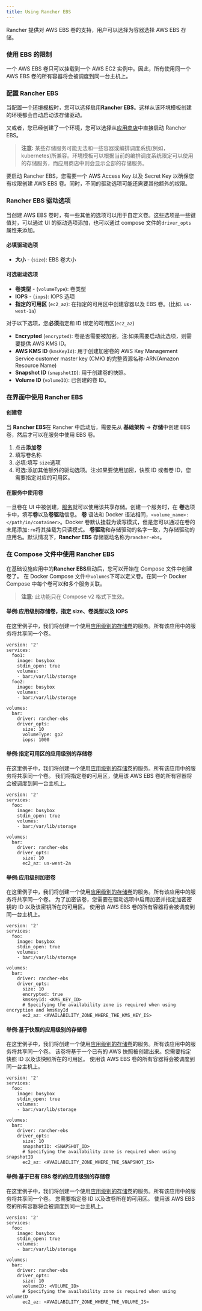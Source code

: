 ```yaml
---
title: Using Rancher EBS
---
```


Rancher 提供对 AWS EBS 卷的支持，用户可以选择为容器选择 AWS EBS 存储。

### 使用 EBS 的限制

一个 AWS EBS 卷只可以挂载到一个 AWS EC2 实例中。因此，所有使用同一个 AWS EBS 卷的所有容器将会被调度到同一台主机上。

### 配置 Rancher EBS

当配置一个[环境模板](/docs/rancher1/configuration/environments/_index#什么是环境模版)时，您可以选择启用**Rancher EBS**。这样从该环境模板创建的环境都会自动启动该存储驱动。

又或者，您已经创建了一个环境，您可以选择从[应用商店](/docs/rancher1/configuration/catalog/_index)中直接启动 Rancher EBS。

> **注意:** 某些存储服务可能无法和一些容器或编排调度系统(例如，kubernetes)所兼容。环境模板可以根据当前的编排调度系统限定可以使用的存储服务，而应用商店中则会显示全部的存储服务。

要启动 Rancher EBS，您需要一个 AWS Access Key 以及 Secret Key 以确保您有权限创建 AWS EBS 卷。同时，不同的驱动选项可能还需要其他额外的权限。

### Rancher EBS 驱动选项

当创建 AWS EBS 卷时，有一些其他的选项可以用于自定义卷。这些选项是一些键值对，可以通过 UI 的驱动选项添加，也可以通过 compose 文件的`driver_opts`属性来添加。

#### 必填驱动选项

- **大小** - (`size`): EBS 卷大小

#### 可选驱动选项

- **卷类型** - (`volumeType`): 卷类型
- **IOPS** - (`iops`): IOPS 选项
- **指定的可用区** (`ec2_az`): 在指定的可用区中创建容器以及 EBS 卷。(比如. `us-west-1a`)

对于以下选项，您**必须**指定和 ID 绑定的可用区(`ec2_az`)

- **Encrypted** (`encrypted`): 卷是否需要被加密。注:如果需要启动此选项，则需要提供 AWS KMS ID。
- **AWS KMS ID** (`kmsKeyId`): 用于创建加密卷的 AWS Key Management Service customer master key (CMK) 的完整资源名称-ARN(Amazon Resource Name)
- **Snapshot ID** (`snapshotID`): 用于创建卷的快照。
- **Volume ID** (`volumeID`): 已创建的卷 ID。

### 在界面中使用 Rancher EBS

#### 创建卷

当 **Rancher EBS**在 Rancher 中启动后，需要先从 **基础架构** -> **存储**中创建 EBS 卷，然后才可以在服务中使用 EBS 卷。

1. 点击**添加卷**
2. 填写卷名称
3. 必填:填写 `size`选项
4. 可选:添加其他额外的驱动选项。注:如果要使用加密，快照 ID 或者卷 ID，您需要指定对应的可用区。

#### 在服务中使用卷

一旦卷在 UI 中被创建，[服务](/docs/rancher1/infrastructure/cattle/adding-services/)就可以使用该共享存储。创建一个服务时，在 **卷**选项卡中，填写**卷**以及**卷驱动**信息。
**卷** 语法和 Docker 语法相同，`<volume_name>:</path/in/container>`。Docker 卷默认挂载为读写模式，但是您可以通过在卷的末尾添加`:ro`将其挂载为只读模式。
**卷驱动**和存储驱动的名字一致，为存储驱动的应用名。默认情况下，**Rancher EBS** 存储驱动名称为`rancher-ebs`。

### 在 Compose 文件中使用 Rancher EBS

在基础设施应用中的**Rancher EBS**启动后，您可以开始在 Compose 文件中创建卷了。
在 Docker Compose 文件中`volumes`下可以定义卷。在同一个 Docker Compose 中每个卷可以和多个服务关联。

> **注意:** 此功能只在 Compose v2 格式下生效。

#### 举例:应用级别存储卷，指定 size、卷类型以及 IOPS

在这里例子中，我们将创建一个使用[应用级别的存储卷](/docs/rancher1/rancher-services/storage-service/_index#应用级别)的服务。所有该应用中的服务将共享同一个卷。

```
version: '2'
services:
  foo1:
    image: busybox
    stdin_open: true
    volumes:
    - bar:/var/lib/storage
  foo2:
    image: busybox
    volumes:
    - bar:/var/lib/storage

volumes:
  bar:
    driver: rancher-ebs
    driver_opts:
      size: 10
      volumeType: gp2
      iops: 1000
```

#### 举例:指定可用区的应用级别的存储卷

在这里例子中，我们将创建一个使用[应用级别的存储卷](/docs/rancher1/rancher-services/storage-service/_index#应用级别)的服务。所有该应用中的服务将共享同一个卷。
我们将指定卷的可用区，使用该 AWS EBS 卷的所有容器将会被调度到同一台主机上。

```
version: '2'
services:
  foo:
    image: busybox
    stdin_open: true
    volumes:
    - bar:/var/lib/storage

volumes:
  bar:
    driver: rancher-ebs
    driver_opts:
      size: 10
      ec2_az: us-west-2a
```

#### 举例:应用级别加密卷

在这里例子中，我们将创建一个使用[应用级别的存储卷](/docs/rancher1/rancher-services/storage-service/#应用级别)的服务。所有该应用中的服务将共享同一个卷。
为了加密该卷，您需要在驱动选项中启用加密并指定加密密钥的 ID 以及该密钥所在的可用区。
使用该 AWS EBS 卷的所有容器将会被调度到同一台主机上。

```
version: '2'
services:
  foo:
    image: busybox
    stdin_open: true
    volumes:
    - bar:/var/lib/storage

volumes:
  bar:
    driver: rancher-ebs
    driver_opts:
      size: 10
      encrypted: true
      kmsKeyId: <KMS_KEY_ID>
      # Specifying the availability zone is required when using encryption and kmsKeyId
      ec2_az: <AVAILABILITY_ZONE_WHERE_THE_KMS_KEY_IS>
```

#### 举例:基于快照的应用级别的存储卷

在这里例子中，我们将创建一个使用[应用级别的存储卷](/docs/rancher1/rancher-services/storage-service/_index#应用级别)的服务。所有该应用中的服务将共享同一个卷。
该卷将基于一个已有的 AWS 快照被创建出来。您需要指定快照 ID 以及该快照所在的可用区。
使用该 AWS EBS 卷的所有容器将会被调度到同一台主机上。

```
version: '2'
services:
  foo:
    image: busybox
    stdin_open: true
    volumes:
    - bar:/var/lib/storage

volumes:
  bar:
    driver: rancher-ebs
    driver_opts:
      size: 10
      snapshotID: <SNAPSHOT_ID>
      # Specifying the availability zone is required when using snapshotID
      ec2_az: <AVAILABILITY_ZONE_WHERE_THE_SNAPSHOT_IS>
```

#### 举例:基于已有 EBS 卷的的应用级别的存储卷

在这里例子中，我们将创建一个使用[应用级别的存储卷](/docs/rancher1/rancher-services/storage-service/_index#应用级别)的服务。所有该应用中的服务将共享同一个卷。
您需要指定卷 ID 以及改卷所在的可用区。
使用该 AWS EBS 卷的所有容器将会被调度到同一台主机上。

```
version: '2'
services:
  foo:
    image: busybox
    stdin_open: true
    volumes:
    - bar:/var/lib/storage

volumes:
  bar:
    driver: rancher-ebs
    driver_opts:
      size: 10
      volumeID: <VOLUME_ID>
      # Specifying the availability zone is required when using volumeID
      ec2_az: <AVAILABILITY_ZONE_WHERE_THE_VOLUME_IS>
```
